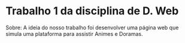 # Trabalho 1 da disciplina de D. Web
Sobre: A ideia do nosso trabalho foi desenvolver uma página web que simula uma plataforma para assistir Animes e Doramas.

